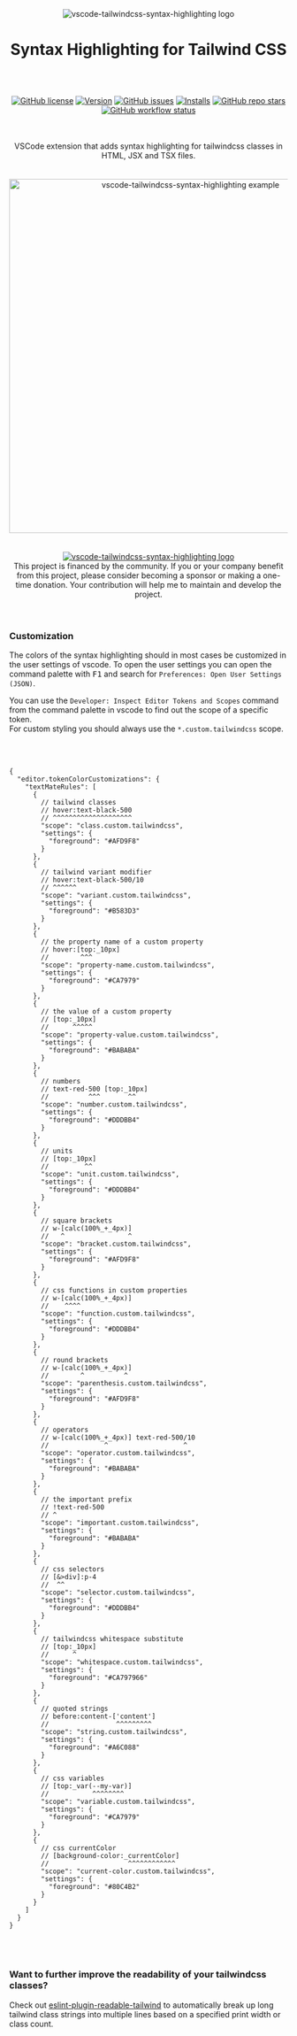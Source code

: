 <div align="center">
  <picture>
    <source srcset="./assets/logo.svg">
    <img alt="vscode-tailwindcss-syntax-highlighting logo" src="./assets/logo.png">
  </picture>
</div>

<h1 align="center">Syntax Highlighting for Tailwind CSS</h1>

<br/>
<br/>

<div align="center">

  [![GitHub license](https://img.shields.io/github/license/schoero/vscode-tailwindcss-syntax-highlighting?style=flat-square&labelColor=454c5c&color=AFD9F8)](https://github.com/schoero/vscode-tailwindcss-syntax-highlighting/blob/main/LICENSE)
  [![Version](https://img.shields.io/visual-studio-marketplace/v/schoero.vscode-tailwindcss-syntax-highlighting?style=flat-square&labelColor=454c5c&color=AFD9F8)](https://marketplace.visualstudio.com/items?itemName=schoero.vscode-tailwindcss-syntax-highlighting)
  [![GitHub issues](https://img.shields.io/github/issues/schoero/vscode-tailwindcss-syntax-highlighting?style=flat-square&labelColor=454c5c&color=AFD9F8)](https://github.com/schoero/vscode-tailwindcss-syntax-highlighting/issues)
  [![Installs](https://img.shields.io/visual-studio-marketplace/i/schoero.vscode-tailwindcss-syntax-highlighting?style=flat-square&labelColor=454c5c&color=AFD9F8)](https://marketplace.visualstudio.com/items?itemName=schoero.vscode-tailwindcss-syntax-highlighting)
  [![GitHub repo stars](https://img.shields.io/github/stars/schoero/vscode-tailwindcss-syntax-highlighting?style=flat-square&labelColor=454c5c&color=AFD9F8)](https://github.com/schoero/vscode-tailwindcss-syntax-highlighting/stargazers)
  [![GitHub workflow status](https://img.shields.io/github/actions/workflow/status/schoero/vscode-tailwindcss-syntax-highlighting/ci.yml?event=push&style=flat-square&labelColor=454c5c&color=AFD9F8)](https://github.com/schoero/vscode-tailwindcss-syntax-highlighting/actions?query=workflow%3ACI)

</div>

<br/>
<br/>

<div align="center">
  VSCode extension that adds syntax highlighting for tailwindcss classes in HTML, JSX and TSX files.
</div>

<br/>
<br/>

<div align="center">
  <img alt="vscode-tailwindcss-syntax-highlighting example" width="640px" src="./assets/vscode-tailwindcss-syntax-highlighting-example.png">
</div>

<br/>
<br/>

<div align="center">
  <a href="https://github.com/sponsors/schoero">
    <picture>
      <source srcset="./assets/sponsor-dark.svg">
      <img alt="vscode-tailwindcss-syntax-highlighting logo" src="./assets/sponsor-dark.png">
    </picture>
  </a>
</div>

<div align="center">
  This project is financed by the community.  
  If you or your company benefit from this project, please consider becoming a sponsor or making a one-time donation.  
  Your contribution will help me to maintain and develop the project.
</div>

<br/>
<br/>

### Customization

The colors of the syntax highlighting should in most cases be customized in the user settings of vscode. To open the user settings you can open the command palette with
<kbd>F1</kbd> and search for `Preferences: Open User Settings (JSON)`.  
  
You can use the `Developer: Inspect Editor Tokens and Scopes` command from the command palette in vscode to find out the scope of a specific token.  
For custom styling you should always use the `*.custom.tailwindcss` scope.

<br/>
<br/>

```jsonc
{
  "editor.tokenColorCustomizations": {
    "textMateRules": [
      {
        // tailwind classes
        // hover:text-black-500
        // ^^^^^^^^^^^^^^^^^^^^
        "scope": "class.custom.tailwindcss",
        "settings": {
          "foreground": "#AFD9F8"
        }
      },
      {
        // tailwind variant modifier
        // hover:text-black-500/10
        // ^^^^^^
        "scope": "variant.custom.tailwindcss",
        "settings": {
          "foreground": "#B583D3"
        }
      },
      {
        // the property name of a custom property
        // hover:[top:_10px]
        //        ^^^
        "scope": "property-name.custom.tailwindcss",
        "settings": {
          "foreground": "#CA7979"
        }
      },
      {
        // the value of a custom property
        // [top:_10px]
        //      ^^^^^
        "scope": "property-value.custom.tailwindcss",
        "settings": {
          "foreground": "#BABABA"
        }
      },
      {
        // numbers
        // text-red-500 [top:_10px]
        //          ^^^       ^^
        "scope": "number.custom.tailwindcss",
        "settings": {
          "foreground": "#DDDBB4"
        }
      },
      {
        // units
        // [top:_10px]
        //         ^^
        "scope": "unit.custom.tailwindcss",
        "settings": {
          "foreground": "#DDDBB4"
        }
      },
      {
        // square brackets
        // w-[calc(100%_+_4px)]
        //   ^                ^
        "scope": "bracket.custom.tailwindcss",
        "settings": {
          "foreground": "#AFD9F8"
        }
      },
      {
        // css functions in custom properties
        // w-[calc(100%_+_4px)]
        //    ^^^^
        "scope": "function.custom.tailwindcss",
        "settings": {
          "foreground": "#DDDBB4"
        }
      },
      {
        // round brackets
        // w-[calc(100%_+_4px)]
        //        ^          ^
        "scope": "parenthesis.custom.tailwindcss",
        "settings": {
          "foreground": "#AFD9F8"
        }
      },
      {
        // operators
        // w-[calc(100%_+_4px)] text-red-500/10
        //              ^                   ^
        "scope": "operator.custom.tailwindcss",
        "settings": {
          "foreground": "#BABABA"
        }
      },
      {
        // the important prefix
        // !text-red-500
        // ^
        "scope": "important.custom.tailwindcss",
        "settings": {
          "foreground": "#BABABA"
        }
      },
      {
        // css selectors
        // [&>div]:p-4
        //  ^^
        "scope": "selector.custom.tailwindcss",
        "settings": {
          "foreground": "#DDDBB4"
        }
      },
      {
        // tailwindcss whitespace substitute
        // [top:_10px]
        //      ^
        "scope": "whitespace.custom.tailwindcss",
        "settings": {
          "foreground": "#CA797966"
        }
      },
      {
        // quoted strings
        // before:content-['content']
        //                 ^^^^^^^^^
        "scope": "string.custom.tailwindcss",
        "settings": {
          "foreground": "#A6C088"
        }
      },
      {
        // css variables
        // [top:_var(--my-var)]
        //           ^^^^^^^^
        "scope": "variable.custom.tailwindcss",
        "settings": {
          "foreground": "#CA7979"
        }
      },
      {
        // css currentColor
        // [background-color:_currentColor]
        //                    ^^^^^^^^^^^^
        "scope": "current-color.custom.tailwindcss",
        "settings": {
          "foreground": "#80C4B2"
        }
      }
    ]
  }
}
```

<br/>
<br/>

### Want to further improve the readability of your tailwindcss classes?

Check out [eslint-plugin-readable-tailwind](https://github.com/schoero/eslint-plugin-readable-tailwind) to automatically break up long tailwind class strings into multiple lines based on a specified print width or class count.
